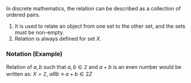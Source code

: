In discrete mathematics, the relation can be described as a collection of ordered pairs.
1. It is used to relate an object from one set to the other set, and the sets must be non-empty. 
2. Relation is always defined for set $X$.


### Notation (Example)
Relation of $a, b$ such that $a,b \in \mathbb{Z}$ and $a + b$ is an even number would be written as: $X = \mathbb{Z},\ aRb \equiv a+b \in 2Z$
